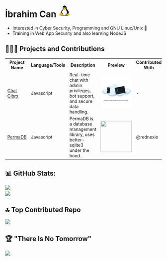 # İbrahim Can <img src="https://github.com/LegendMan46/LegendMan46/blob/main/linux_tux_penguin%20(1).png" width=40 height=40>

- Interested in Cyber Security, Programming and GNU Linux/Unix 🐧
- Training in Web App Security and also learning NodeJS

## 👩🏻‍💻 Projects and Contributions

<table>
  <tr>
    <th>Project Name</th>
    <th>Language/Tools</th>
    <th>Description</th>
    <th>Preview</th>
    <th>Contributed With</th>
  </tr>
  <tr>
    <td>
      <a href="https://github.com/LegendMan46/ChatCibrx">Chat Cibrx</a>
    </td>
    <td>
      <span>Javascript</span>
    </td>
    <td>
      <span>Real-time chat with admin privileges, bot support, and secure data handling.</span>
    </td>
    <td>
      <img src="https://github.com/LegendMan46/ChatCibrx/raw/master/public/img/indexAd.png" width="100" height="100">
    </td>
    <td>-</td>
  </tr>
  <tr>
    <td>
      <a href="https://github.com/LegendMan46/ChatCibrx">PermaDB</a>
    </td>
    <td>
      <span>Javascript</span>
    </td>
    <td>
      <span>PermaDB is a database management library, uses better-sqlite3 under the hood.</span>
    </td>
    <td>
      <img src="https://avatars.githubusercontent.com/u/126991413?v=4" width="100" height="100">
    </td>
    <td>@rednexie</td>
  </tr>
</table>

## 📊 GitHub Stats:
![](https://github-readme-stats.vercel.app/api?username=LegendMan46&theme=dark&hide_border=false&include_all_commits=false&count_private=false)<br/>
![](https://github-readme-streak-stats.herokuapp.com/?user=LegendMan46&theme=dark&hide_border=false)<br/>

## 🔝 Top Contributed Repo
![](https://github-contributor-stats.vercel.app/api?username=LegendMan46&limit=5&theme=dark&combine_all_yearly_contributions=true)

## 🏆 "There Is No Tomorrow"
<img src="https://tryhackme-badges.s3.amazonaws.com/LegendMan46.png"/>
